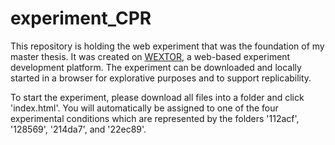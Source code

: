 # experiment_CPR
This repository is holding the web experiment that was the foundation of my master thesis. It was created on [WEXTOR](https://wextor.eu/wextor/en/), a web-based experiment development platform. The experiment can be downloaded and locally started in a browser for explorative purposes and to support replicability.

To start the experiment, please download all files into a folder and click 'index.html'. You will automatically be assigned to one of the four experimental conditions which are represented by the folders '112acf', '128569', '214da7', and '22ec89'.
